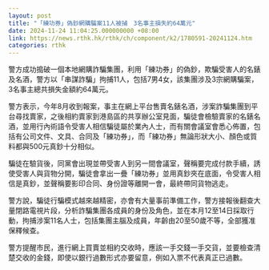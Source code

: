 ```yaml
---
layout: post
title: "「練功券」偽鈔網購騙案11人被捕　3名事主損失約64萬元"
date: 2024-11-24 11:04:25.000000000 +08:00
link: https://news.rthk.hk/rthk/ch/component/k2/1780591-20241124.htm
categories: rthk
---
```


警方成功搗破一個本地網購詐騙集團，利用「練功券」的偽鈔，欺騙受害人的名錶及名酒，警方以「串謀詐騙」拘捕11人，包括7男4女，該集團涉及3宗網購騙案，3名事主總共損失金額約64萬元。

警方表示，今年8月收到報案，事主在網上平台售賣名錶名酒，涉案詐騙集團到平台尋找賣家，之後相約賣家到港島區的共享辦公室見面，騙徒會檢驗賣家的名錶名酒，並用行內術語令受害人相信騙徒屬於業內人士，而有關會議室會悉心佈置，包括有公司文件、文具、合同及「練功券」，而「練功券」無論形狀大小、顏色或質料都與500元真鈔十分相似。

騙徒在驗貨後，同黨會出現並帶受害人到另一間會議室，聲稱要完成付款手續，誘使受害人與貨物分開，騙徒會拿出一疊「練功券」並用真鈔夾在底面，令受害人相信是真鈔，並聲稱要影印合同、身份證等離開一會，最終帶同貨物逃走。

警方說，騙徒行騙模式越來越精密，亦會有大量事前準備工作，警方接報後翻查大量閉路電視片段，分析詐騙集團各成員的身份及角色，並在本月12至14日採取行動，拘捕涉案11名人士，包括集團主腦及成員，年齡由20至50歲不等，全部獲准保釋候查。

警方提醒市民，進行網上買賣並相約交收時，應該一手交錢一手交貨，並要檢查清楚交收的金錢，即使以銀行過數形式亦要留意，例如入票不代表真正已過數。
